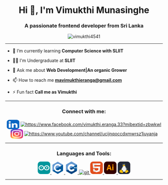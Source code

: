 <h1 align="center">Hi 👋, I'm Vimukthi Munasinghe</h1>
<h3 align="center">A passionate frontend developer from Sri Lanka</h3>

<p align="center"> <img src="https://komarev.com/ghpvc/?username=vimukthi4541&label=Profile%20views&color=0e75b6&style=flat" alt="vimukthi4541" /> </p>

---

- 🌱 I’m currently learning **Computer Science with SLIIT**

- 👨‍🎓 I'm Undergraduate at **SLIIT**

- 💬 Ask me about **Web Development|An organic Grower**

- 📫 How to reach me **mavimukthieranga@gmail.com**

- ⚡ Fun fact **Call me as Vimukthi**

---

<h3 align="center">Connect with me:</h3>
<p align="center">
<a href="https://www.linkedin.com/in/vimukthi-munasinghe" target="blank"><img align="center" src="https://github.com/tandpfun/skill-icons/blob/main/icons/LinkedIn.svg" alt="https://www.linkedin.com/in/vimukthi-munasinghe?utm_source=share&utm_campaign=share_via&utm_content=profile&utm_medium=android_app" height="30" width="40" /></a>
<a href="https://fb.com/https://www.facebook.com/vimukthi.eranga.33?mibextid=zbwkwl" target="blank"><img align="center" src="https://raw.githubusercontent.com/rahuldkjain/github-profile-readme-generator/master/src/images/icons/Social/facebook.svg" alt="https://www.facebook.com/vimukthi.eranga.33?mibextid=zbwkwl" height="30" width="40" /></a>
<a href="https://instagram.com/https://www.instagram.com/vimukthi_munasinghe_/profilecard/?igsh=mmkyegi0enbpnmvo" target="blank"><img align="center" src="https://github.com/tandpfun/skill-icons/blob/main/icons/Instagram.svg" alt="https://www.instagram.com/vimukthi_munasinghe_/profilecard/?igsh=mmkyegi0enbpnmvo" height="30" width="40" /></a>
<a href="https://www.youtube.com/c/https://www.youtube.com/channel/ucijnqoccdxmwrsz1iuyanja" target="blank"><img align="center" src="https://raw.githubusercontent.com/rahuldkjain/github-profile-readme-generator/master/src/images/icons/Social/youtube.svg" alt="https://www.youtube.com/channel/ucijnqoccdxmwrsz1iuyanja" height="30" width="40" /></a>
</p>

---

<h3 align="center">Languages and Tools:</h3>
<p align="center"> <a href="https://www.arduino.cc/" target="_blank" rel="noreferrer"> <img src="https://github.com/tandpfun/skill-icons/blob/main/icons/Arduino.svg" alt="arduino" width="40" height="40"/> </a> <a href="https://www.cprogramming.com/" target="_blank" rel="noreferrer"> <img src="https://raw.githubusercontent.com/devicons/devicon/master/icons/c/c-original.svg" alt="c" width="40" height="40"/> </a> <a href="https://www.w3schools.com/cpp/" target="_blank" rel="noreferrer"> <img src="https://raw.githubusercontent.com/devicons/devicon/master/icons/cplusplus/cplusplus-original.svg" alt="cplusplus" width="40" height="40"/> </a> <a href="https://git-scm.com/" target="_blank" rel="noreferrer"> <img src="https://www.vectorlogo.zone/logos/git-scm/git-scm-icon.svg" alt="git" width="40" height="40"/> </a> <a href="https://www.w3.org/html/" target="_blank" rel="noreferrer"> <img src="https://github.com/tandpfun/skill-icons/blob/main/icons/HTML.svg" alt="html5" width="40" height="40"/> </a> <a href="https://www.adobe.com/in/products/illustrator.html" target="_blank" rel="noreferrer"> <img src="https://github.com/tandpfun/skill-icons/blob/main/icons/Illustrator.svg" alt="illustrator" width="40" height="40"/> </a> <a href="https://www.linux.org/" target="_blank" rel="noreferrer"> <img src="https://github.com/tandpfun/skill-icons/blob/main/icons/Linux-Dark.svg" alt="linux" width="40" height="40"/> </a> </p>

---
